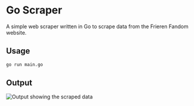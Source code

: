 # Go Scraper
A simple web scraper written in Go to scrape data from the Frieren Fandom website.

## Usage

```bash
go run main.go
```

## Output

![Output showing the scraped data](https://i.imgur.com/0g9w0wU.png)
